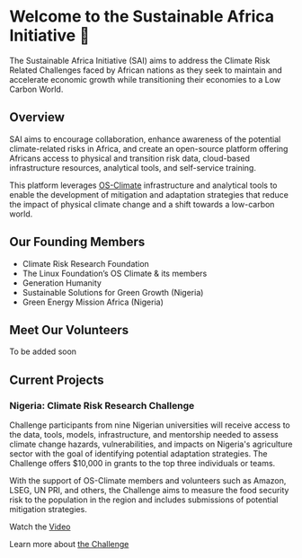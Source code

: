 # Welcome to the Sustainable Africa Initiative 👋

The Sustainable Africa Initiative (SAI) aims to address the Climate Risk Related Challenges faced by African nations as they seek to maintain and accelerate economic growth while transitioning their economies to a Low Carbon World.

## Overview
SAI aims to encourage collaboration, enhance awareness of the potential climate-related risks in Africa, and create an open-source platform offering Africans access to physical and transition risk data, cloud-based infrastructure resources, analytical tools, and self-service training. 

This platform leverages [OS-Climate](https://github.com/os-climate/OS-Climate-Community-Hub#os-climate-community-hub) infrastructure and analytical tools to enable the development of mitigation and adaptation strategies that reduce the impact of physical climate change and a shift towards a low-carbon world. 

## Our Founding Members
- Climate Risk Research Foundation
- The Linux Foundation’s OS Climate & its members
- Generation Humanity
- Sustainable Solutions for Green Growth (Nigeria)
- Green Energy Mission Africa (Nigeria) 

## Meet Our Volunteers
To be added soon

## Current Projects
### Nigeria: Climate Risk Research Challenge

Challenge participants from nine Nigerian universities will receive access to the data, tools, models, infrastructure, and mentorship needed to assess climate change hazards, vulnerabilities, and impacts on Nigeria's agriculture sector with the goal of identifying potential adaptation strategies.  The Challenge offers $10,000 in grants to the top three individuals or teams.

With the support of OS-Climate members and volunteers such as Amazon, LSEG, UN PRI, and others, the Challenge aims to measure the food security risk to the population in the region and includes submissions of potential mitigation strategies.

Watch the [Video](https://youtu.be/avZNkpM1Xsc)

Learn more about [the Challenge](https://github.com/SustainableAfrica/ClimateRiskChallenge#climate-risk-challenge)
